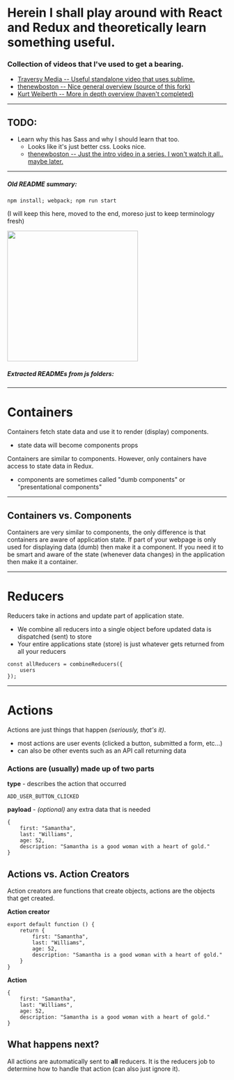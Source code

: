 # Herein I shall play around with React and Redux and theoretically learn something useful.

### Collection of videos that I've used to get a bearing.
- [Traversy Media -- Useful standalone video that uses sublime.](https://www.youtube.com/watch?v=NCshQ290g38)
- [thenewboston -- Nice general overview (source of this fork)](https://www.youtube.com/playlist?list=PL6gx4Cwl9DGBbSLZjvleMwldX8jGgXV6a)
- [Kurt Weiberth -- More in depth overview (haven't completed)](https://www.youtube.com/playlist?list=PLQDnxXqV213JJFtDaG0aE9vqvp6Wm7nBg)

----------

## TODO:
- Learn why this has Sass and why I should learn that too.
   - Looks like it's just better css. Looks nice.
   - [thenewboston -- Just the intro video in a series. I won't watch it all.. maybe later.](https://www.youtube.com/watch?v=sCbXTrsl7NU)

----------

##### Old README summary:
```npm install; webpack; npm run start```

(I will keep this here, moved to the end, moreso just to keep terminology fresh)

<img src="http://i.imgur.com/DUiL9yn.png" width="300px" />

##### Extracted READMEs from js folders:

----------

# Containers

Containers fetch state data and use it to render (display) components.
- state data will become components props

Containers are similar to components. However, only containers have access to state data in Redux.
- components are sometimes called "dumb components" or "presentational components"

----------

## Containers vs. Components

Containers are very similar to components, the only difference is that containers are aware of application state. If
part of your webpage is only used for displaying data (dumb) then make it a component. If you need it to be smart and
aware of the state (whenever data changes) in the application then make it a container.

----------

# Reducers

Reducers take in actions and update part of application state.
- We combine all reducers into a single object before updated data is dispatched (sent) to store
- Your entire applications state (store) is just whatever gets returned from all your reducers

```
const allReducers = combineReducers({
    users
});
```

----------

# Actions

Actions are just things that happen *(seriously, that's it)*.
- most actions are user events (clicked a button, submitted a form, etc...)
- can also be other events such as an API call returning data

### Actions are (usually) made up of two parts


**type** - describes the action that occurred
```
ADD_USER_BUTTON_CLICKED
```


**payload** - *(optional)* any extra data that is needed
```
{
    first: "Samantha",
    last: "Williams",
    age: 52,
    description: "Samantha is a good woman with a heart of gold."
}
```

## Actions vs. Action Creators

Action creators are functions that create objects, actions are the objects that get created.

**Action creator**
```
export default function () {
    return {
        first: "Samantha",
        last: "Williams",
        age: 52,
        description: "Samantha is a good woman with a heart of gold."
    }
}
```

**Action**
```
{
    first: "Samantha",
    last: "Williams",
    age: 52,
    description: "Samantha is a good woman with a heart of gold."
}
```

## What happens next?

All actions are automatically sent to **all** reducers. It is the reducers job to determine how to handle that action
(can also just ignore it).
